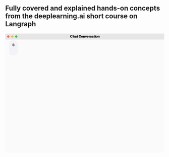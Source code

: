## Fully covered and explained hands-on concepts from the deeplearning.ai short course on Langraph
![Chat Animation](./chat_animation_mac_style_large_font.gif)
